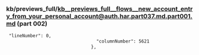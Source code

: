 ### kb/previews_full/kb__previews_full__flows__new_account_entry_from_your_personal_account@auth.har.part037.md.part001.md (part 002)

```md
 "lineNumber": 0,
                                  "columnNumber": 5621
                                },
   
```

```
